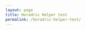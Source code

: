 ```yaml
---
layout: page
title: Horadric Helper test
permalink: /horadric-helper-test/
---
```


<style>
    .card-container {
        display: flex;
        align-items: flex-start;
        flex-wrap: wrap;
        align-items: center;
        justify-content: center;
        //flex-direction: column;
        height: 100%;
        padding: 0;
        margin: 0;
        background-image: url('/assets/img/fishies.png');
    }

    .card-container .card {
        text-align: center;
        width: 25%;
        /*height: 250px;*/
        align-items: center;
        justify-content: center;
        line-height: 250px;
    }
</style>

<poe-item as-showcase icon-inside icon-size="md" reference="albino-rhoa-feather"></poe-item>

<div class="card-container">
    <div class="card"><poe-passive as-icon reference="pitfighter"></poe-passive></div>
    <div class="card"><poe-item as-icon reference="child-of-violence"></poe-item></div>
    <div class="card"><poe-item as-icon reference="albino-rhoa-feather"></poe-item></div>
    <div class="card"><poe-item as-icon reference="fishing-rod"></poe-item></div>
    <div class="card"><poe-item as-icon reference="reefbane"></poe-item></div>
    <div class="card"><poe-item as-icon reference="song-of-the-sirens"></poe-item></div>
    <div class="card"><poe-item as-icon reference="fairgraves-tricorne"></poe-item></div>
    <div class="card"><poe-item as-icon reference="slitherpinch"></poe-item></div>
    <div class="card"><poe-item as-icon reference="rainbowstride"></poe-item></div>
    <div class="card"><poe-item as-icon reference="writhing-jar"></poe-item></div>
    <div class="card"><poe-item as-icon reference="areas-are-alluring"></poe-item></div>
    <div class="card"><poe-item as-icon reference="gilded-fossil"></poe-item></div>
    <div class="card"><poe-item as-icon reference="rot-head-talisman"></poe-item></div>
    <div class="card"><poe-item as-icon reference="anglers-plait"></poe-item></div>
    <div class="card"><poe-item as-icon reference="replica-bated-breath"></poe-item></div>
    <div class="card"><poe-item as-icon reference="anomalous-portal"></poe-item></div>
    <div class="card"><poe-item as-icon reference="the-ancient-angler"></poe-item></div>
    <div class="card"><poe-item as-icon reference="the-infested"></poe-item></div>
    <div class="card"><poe-item as-icon reference="star-of-wraeclast"></poe-item></div>
    <div class="card"><poe-item as-icon reference="yriels-fostering"></poe-item></div>
    <div class="card"><poe-item as-icon reference="the-goddess-bound"></poe-item></div>
    <div class="card"><poe-item as-icon reference="allure"></poe-item></div>
    <div class="card"><poe-item as-icon reference="bated-breath"></poe-item></div>
    <div class="card"><poe-item as-icon reference="wurms-molt"></poe-item></div>
    <div class="card"><poe-item as-icon reference="blood-of-corruption"></poe-item></div>
    <div class="card"><poe-item as-icon reference="blightwell"></poe-item></div>
    <div class="card"><poe-item as-icon reference="brinerot-whalers"></poe-item></div>
    <div class="card"><poe-item as-icon reference="fishscale-gauntlets"></poe-item></div>
    <div class="card"><poe-item as-icon reference="scale-vest"></poe-item></div>
</div>